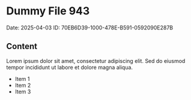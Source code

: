 # Dummy File 943

Date: 2025-04-03
ID: 70EB6D39-1000-478E-B591-0592090E287B

## Content

Lorem ipsum dolor sit amet, consectetur adipiscing elit.
Sed do eiusmod tempor incididunt ut labore et dolore magna aliqua.

* Item 1
* Item 2
* Item 3
